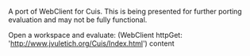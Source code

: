 A port of WebClient for Cuis.  This is being presented for further porting evaluation and may not be fully functional.

Open a workspace and evaluate:
(WebClient httpGet: 'http://www.jvuletich.org/Cuis/Index.html') content


